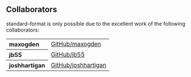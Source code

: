 ## Collaborators

standard-format is only possible due to the excellent work of the following collaborators:

<table>
  <tbody>
    <tr>
      <th align="left">maxogden</th>
      <td>
        <a href="https://github.com/maxogden">GitHub/maxogden</a>
      </td>
    </tr>
    <tr>
      <th align="left">jb55</th>
      <td>
        <a href="https://github.com/jb55">GitHub/jb55</a>
      </td>
    </tr>
    <tr>
      <th align="left">joshhartigan</th>
      <td>
        <a href="https://github.com/joshhartigan">GitHub/joshhartigan</a>
      </td>
    </tr>
  </tbody>
</table>
